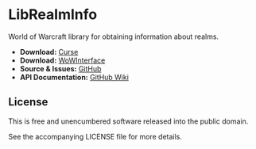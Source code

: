 ﻿# LibRealmInfo

World of Warcraft library for obtaining information about realms.

* **Download:** [Curse](http://wow.curseforge.com/addons/librealminfo)
* **Download:** [WoWInterface](http://www.wowinterface.com/downloads/info22987-LibRealmInfo)  
* **Source & Issues:** [GitHub](https://github.com/Phanx/LibRealmInfo)
* **API Documentation:** [GitHub Wiki](https://github.com/Phanx/LibRealmInfo/wiki)


## License

This is free and unencumbered software released into the public domain.

See the accompanying LICENSE file for more details.